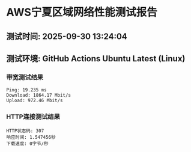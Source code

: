# AWS宁夏区域网络性能测试报告
## 测试时间: 2025-09-30 13:24:04
## 测试环境: GitHub Actions Ubuntu Latest (Linux)

### 带宽测试结果
```
Ping: 19.235 ms
Download: 1864.17 Mbit/s
Upload: 972.46 Mbit/s
```

### HTTP连接测试结果
```
HTTP状态码: 307
响应时间: 1.547456秒
下载速度: 0字节/秒
```

